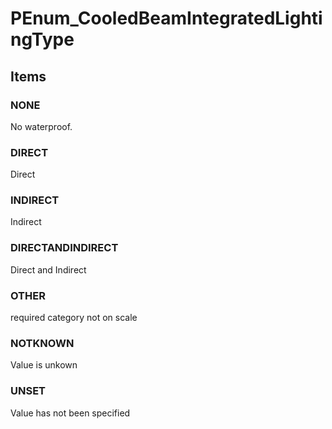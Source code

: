 # PEnum_CooledBeamIntegratedLightingType


<!-- end of short definition -->
## Items

### NONE
No waterproof.

### DIRECT
Direct

### INDIRECT
Indirect

### DIRECTANDINDIRECT
Direct and Indirect

### OTHER
required category not on scale

### NOTKNOWN
Value is unkown

### UNSET
Value has not been specified
